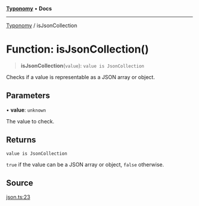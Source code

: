 [**Typonomy**](../README.md) • **Docs**

***

[Typonomy](../globals.md) / isJsonCollection

# Function: isJsonCollection()

> **isJsonCollection**(`value`): `value is JsonCollection`

Checks if a value is representable as a JSON array or object.

## Parameters

• **value**: `unknown`

The value to check.

## Returns

`value is JsonCollection`

`true` if the value can be a JSON array or object, `false` otherwise.

## Source

[json.ts:23](https://github.com/softcraft-development/typonomy/blob/cee340f062935faae6d8d20bbf994df4a652481c/src/json.ts#L23)

